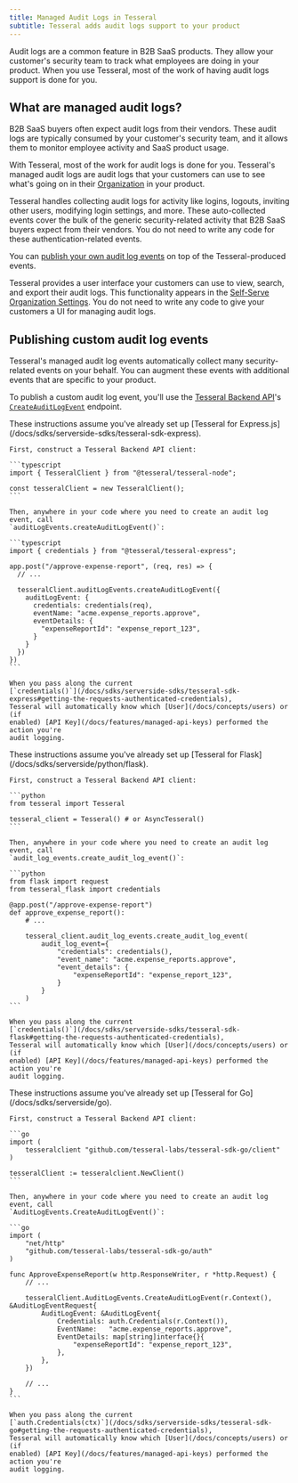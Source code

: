 ```yaml
---
title: Managed Audit Logs in Tesseral
subtitle: Tesseral adds audit logs support to your product 
---
```


Audit logs are a common feature in B2B SaaS products. They allow your customer's
security team to track what employees are doing in your product. When you use
Tesseral, most of the work of having audit logs support is done for you.

## What are managed audit logs?

B2B SaaS buyers often expect audit logs from their vendors. These audit logs are
typically consumed by your customer's security team, and it allows them to
monitor employee activity and SaaS product usage.

With Tesseral, most of the work for audit logs is done for you. Tesseral's
managed audit logs are audit logs that your customers can use to see what's
going on in their [Organization](/docs/concepts/organizations) in your product.

Tesseral handles collecting audit logs for activity like logins, logouts,
inviting other users, modifying login settings, and more. These auto-collected
events cover the bulk of the generic security-related activity that B2B SaaS
buyers expect from their vendors. You do not need to write any code for these
authentication-related events.

You can [publish your own audit log events](#publishing-custom-audit-log-events)
on top of the Tesseral-produced events.

Tesseral provides a user interface your customers can use to view, search, and
export their audit logs. This functionality appears in the [Self-Serve
Organization Settings](/docs/features/self-serve-organization-settings). You do
not need to write any code to give your customers a UI for managing audit logs.

## Publishing custom audit log events

Tesseral's managed audit log events automatically collect many security-related
events on your behalf. You can augment these events with additional events that
are specific to your product.

To publish a custom audit log event, you'll use the [Tesseral Backend
API](/docs/backend-api-reference/tesseral-backend-api)'s
[`CreateAuditLogEvent`](...) endpoint.

<Tabs>
  <Tab title="Express.js">
    <Tip>
      These instructions assume you've already set up [Tesseral for Express.js](/docs/sdks/serverside-sdks/tesseral-sdk-express).
    </Tip>

    First, construct a Tesseral Backend API client:

    ```typescript
    import { TesseralClient } from "@tesseral/tesseral-node";

    const tesseralClient = new TesseralClient();
    ```

    Then, anywhere in your code where you need to create an audit log event, call
    `auditLogEvents.createAuditLogEvent()`:

    ```typescript
    import { credentials } from "@tesseral/tesseral-express";

    app.post("/approve-expense-report", (req, res) => {
      // ...

      tesseralClient.auditLogEvents.createAuditLogEvent({
        auditLogEvent: {
          credentials: credentials(req),
          eventName: "acme.expense_reports.approve",
          eventDetails: {
            "expenseReportId": "expense_report_123",
          }
        }
      })
    })
    ```

    When you pass along the current
    [`credentials()`](/docs/sdks/serverside-sdks/tesseral-sdk-express#getting-the-requests-authenticated-credentials),
    Tesseral will automatically know which [User](/docs/concepts/users) or (if
    enabled) [API Key](/docs/features/managed-api-keys) performed the action you're
    audit logging.

  </Tab> 

  <Tab title="Flask">
    <Tip>
      These instructions assume you've already set up [Tesseral for Flask](/docs/sdks/serverside/python/flask).
    </Tip>

    First, construct a Tesseral Backend API client:

    ```python
    from tesseral import Tesseral

    tesseral_client = Tesseral() # or AsyncTesseral()
    ```

    Then, anywhere in your code where you need to create an audit log event, call
    `audit_log_events.create_audit_log_event()`:

    ```python
    from flask import request
    from tesseral_flask import credentials

    @app.post("/approve-expense-report")
    def approve_expense_report():
        # ...

        tesseral_client.audit_log_events.create_audit_log_event(
            audit_log_event={
                "credentials": credentials(),
                "event_name": "acme.expense_reports.approve",
                "event_details": {
                    "expenseReportId": "expense_report_123",
                }
            }
        )
    ```

    When you pass along the current
    [`credentials()`](/docs/sdks/serverside-sdks/tesseral-sdk-flask#getting-the-requests-authenticated-credentials),
    Tesseral will automatically know which [User](/docs/concepts/users) or (if
    enabled) [API Key](/docs/features/managed-api-keys) performed the action you're
    audit logging.

  </Tab>

  <Tab title="Go">
    <Tip>
      These instructions assume you've already set up [Tesseral for Go](/docs/sdks/serverside/go).
    </Tip>

    First, construct a Tesseral Backend API client:

    ```go
    import (
        tesseralclient "github.com/tesseral-labs/tesseral-sdk-go/client"
    )

    tesseralClient := tesseralclient.NewClient()
    ```

    Then, anywhere in your code where you need to create an audit log event, call
    `AuditLogEvents.CreateAuditLogEvent()`:

    ```go
    import (
        "net/http"
        "github.com/tesseral-labs/tesseral-sdk-go/auth"
    )

    func ApproveExpenseReport(w http.ResponseWriter, r *http.Request) {
        // ...

        tesseralClient.AuditLogEvents.CreateAuditLogEvent(r.Context(), &AuditLogEventRequest{
            AuditLogEvent: &AuditLogEvent{
                Credentials: auth.Credentials(r.Context()),
                EventName:   "acme.expense_reports.approve",
                EventDetails: map[string]interface{}{
                    "expenseReportId": "expense_report_123",
                },
            },
        })

        // ...
    }
    ```

    When you pass along the current
    [`auth.Credentials(ctx)`](/docs/sdks/serverside-sdks/tesseral-sdk-go#getting-the-requests-authenticated-credentials),
    Tesseral will automatically know which [User](/docs/concepts/users) or (if
    enabled) [API Key](/docs/features/managed-api-keys) performed the action you're
    audit logging.

  </Tab>
</Tabs>
